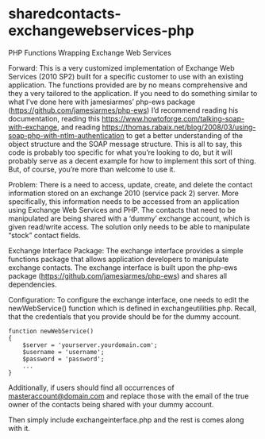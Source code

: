 # sharedcontacts-exchangewebservices-php
PHP Functions Wrapping Exchange Web Services

Forward:
This is a very customized implementation of Exchange Web Services (2010 SP2) built for a specific customer to use with an existing application. The functions provided are by no means comprehensive and they a very tailored to the application. If you need to do something similar to what I’ve done here with jamesiarmes’ php-ews package (https://github.com/jamesiarmes/php-ews) I’d recommend reading his documentation, reading this https://www.howtoforge.com/talking-soap-with-exchange, and reading https://thomas.rabaix.net/blog/2008/03/using-soap-php-with-ntlm-authentication to get a better understanding of the object structure and the SOAP message structure. This is all to say, this code is probably too specific for what you’re looking to do, but it will probably serve as a decent example for how to implement this sort of thing. But, of course, you’re more than welcome to use it.

Problem:
There is a need to access, update, create, and delete the contact information stored on an exchange 2010 (service pack 2) server.  More specifically, this information needs to be accessed from an application using Exchange Web Services and PHP. The contacts that need to be manipulated are being shared with a ‘dummy’ exchange account, which is given read/write access. The solution only needs to be able to manipulate  “stock” contact fields.

Exchange Interface Package:
The exchange interface provides a simple functions package that allows application developers to manipulate exchange contacts. The exchange interface is built upon the php-ews package (https://github.com/jamesiarmes/php-ews) and shares all dependencies.


Configuration:
To configure the exchange interface, one needs to edit the newWebService() function which is defined in exchangeutilities.php. Recall, that the credentials that you provide should be for the dummy account. 

	function newWebService()
	{
		$server = 'yourserver.yourdomain.com';
		$username = 'username';
		$password = 'password';
		...
	}
Additionally, if users should find all occurrences of masteraccount@domain.com and replace those with the email of the true owner of the contacts being shared with your dummy account. 

Then simply include exchangeinterface.php and the rest is comes along with it. 

